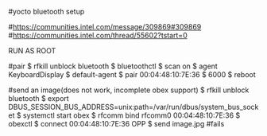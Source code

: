 
#yocto bluetooth setup

#https://communities.intel.com/message/309869#309869
#https://communities.intel.com/thread/55602?tstart=0

RUN AS ROOT

#pair
$ rfkill unblock bluetooth
$ bluetoothctl
$ scan on
$ agent KeyboardDisplay
$ default-agent
$ pair 00:04:48:10:7E:36
$ 6000
$ reboot

#send an image(does not work, incomplete obex support)
$ rfkill unblock bluetooth
$ export DBUS_SESSION_BUS_ADDRESS=unix:path=/var/run/dbus/system_bus_socket
$ systemctl start obex
$ rfcomm bind rfcomm0 00:04:48:10:7E:36
$ obexctl
$ connect 00:04:48:10:7E:36 OPP
$ send image.jpg #fails
